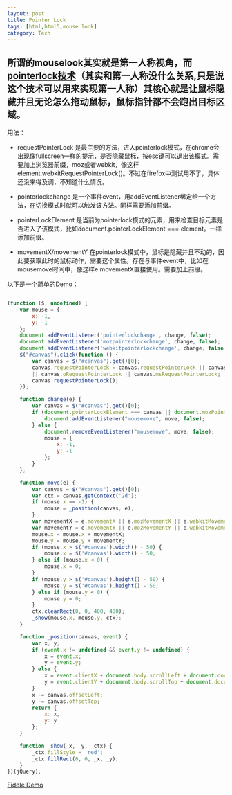 ```yaml
---
layout: post
title: Pointer Lock
tags: [html,html5,mouse look]
category: Tech
---
```


## 所谓的mouselook其实就是第一人称视角，而[pointerlock技术](http://www.w3.org/TR/pointerlock/ "pointerlock技术")（其实和第一人称没什么关系,只是说这个技术可以用来实现第一人称）其核心就是让鼠标隐藏并且无论怎么拖动鼠标，鼠标指针都不会跑出目标区域。

用法：

* requestPointerLock 是最主要的方法，进入pointerlock模式，在chrome会出现像fullscreen一样的提示，是否隐藏鼠标，按esc键可以退出该模式。需要加上浏览器前缀，moz或者webkit，像这样element.webkitRequestPointerLock()。不过在firefox中测试用不了，具体还没来得及调，不知道什么情况。

* pointerlockchange 是一个事件event，用addEventListener绑定给一个方法，在切换模式时就可以触发该方法。同样需要添加前缀。

* pointerLockElement 是当前为pointerlock模式的元素，用来检查目标元素是否进入了该模式，比如document.pointerLockElement === element。一样添加前缀。

* movementX/movementY 在pointerlock模式中，鼠标是隐藏并且不动的，因此要获取此时的鼠标动作，需要这个属性。存在与事件event中，比如在mousemove时间中，像这样e.movementX直接使用。需要加上前缀。

以下是一个简单的Demo：

```javascript

(function ($, undefined) {
    var mouse = {
        x: -1,
        y: -1
    };
    document.addEventListener('pointerlockchange', change, false);
    document.addEventListener('mozpointerlockchange', change, false);
    document.addEventListener('webkitpointerlockchange', change, false);
    $("#canvas").click(function () {
        var canvas = $("#canvas").get()[0];
        canvas.requestPointerLock = canvas.requestPointerLock || canvas.mozRequestPointerLock || canvas.webkitRequestPointerLock 
        || canvas.oRequestPointerLock || canvas.msRequestPointerLock;
        canvas.requestPointerLock();
    });

    function change(e) {
        var canvas = $("#canvas").get()[0];
        if (document.pointerLockElement === canvas || document.mozPointerLockElement === canvas || document.webkitPointerLockElement === canvas) {
            document.addEventListener("mousemove", move, false);
        } else {
            document.removeEventListener("mousemove", move, false);
            mouse = {
                x: -1,
                y: -1
            };
        }
    };

    function move(e) {
        var canvas = $("#canvas").get()[0];
        var ctx = canvas.getContext('2d');
        if (mouse.x == -1) {
            mouse = _position(canvas, e);
        }
        var movementX = e.movementX || e.mozMovementX || e.webkitMovementX || 0;
        var movementY = e.movementY || e.mozMovementY || e.webkitMovementY || 0;
        mouse.x = mouse.x + movementX;
        mouse.y = mouse.y + movementY;
        if (mouse.x > $('#canvas').width() - 50) {
            mouse.x = $('#canvas').width() - 50;
        } else if (mouse.x < 0) {
            mouse.x = 0;
        }
        if (mouse.y > $('#canvas').height() - 50) {
            mouse.y = $('#canvas').height() - 50;
        } else if (mouse.y < 0) {
            mouse.y = 0;
        }
        ctx.clearRect(0, 0, 400, 400);
        _show(mouse.x, mouse.y, ctx);
    }

    function _position(canvas, event) {
        var x, y;
        if (event.x != undefined && event.y != undefined) {
            x = event.x;
            y = event.y;
        } else {
            x = event.clientX + document.body.scrollLeft + document.documentElement.scrollLeft;
            y = event.clientY + document.body.scrollTop + document.documentElement.scrollTop;
        }
        x -= canvas.offsetLeft;
        y -= canvas.offsetTop;
        return {
            x: x,
            y: y
        };
    }

    function _show(_x, _y, _ctx) {
        _ctx.fillStyle = 'red';
        _ctx.fillRect(0, 0, _x, _y);
    }
})(jQuery);
```

[Fiddle Demo](http://jsfiddle.net/tyrantchiong/NUTt8/2/ "Fiddle Demo")